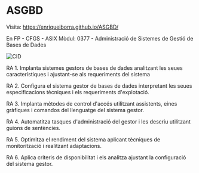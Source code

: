 # ASGBD

Visita:  https://enriqueiborra.github.io/ASGBD/ 

En FP - CFGS - ASIX
Mòdul: 0377 - Administració de Sistemes de Gestió de Bases de Dades

![CID](docs/imgs/cid.png)

RA 1. Implanta sistemes gestors de bases de dades analitzant les seues característiques i ajustant-se als requeriments del sistema

RA 2. Configura el sistema gestor de bases de dades interpretant les seues especificacions tècniques i els requeriments d'explotació.

RA 3. Implanta mètodes de control d'accés utilitzant assistents, eines gràfiques i comandos del llenguatge del sistema gestor.

RA 4. Automatitza tasques d'administració del gestor i les descriu utilitzant guions de sentències.

RA 5. Optimitza el rendiment del sistema aplicant tècniques de monitorització i realitzant adaptacions.

RA 6. Aplica criteris de disponibilitat i els analitza ajustant la configuració del sistema gestor.


